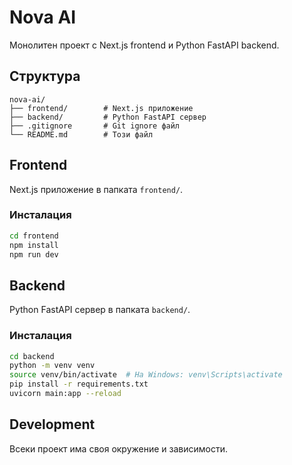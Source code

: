 # Nova AI

Монолитен проект с Next.js frontend и Python FastAPI backend.

## Структура

```
nova-ai/
├── frontend/        # Next.js приложение
├── backend/         # Python FastAPI сервер
├── .gitignore       # Git ignore файл
└── README.md        # Този файл
```

## Frontend

Next.js приложение в папката `frontend/`.

### Инсталация

```bash
cd frontend
npm install
npm run dev
```

## Backend

Python FastAPI сервер в папката `backend/`.

### Инсталация

```bash
cd backend
python -m venv venv
source venv/bin/activate  # На Windows: venv\Scripts\activate
pip install -r requirements.txt
uvicorn main:app --reload
```

## Development

Всеки проект има своя окружение и зависимости.
